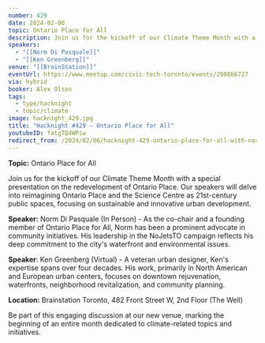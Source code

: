 ```yaml
---
number: 429
date: 2024-02-06
topic: Ontario Place for All
description: Join us for the kickoff of our Climate Theme Month with a special presentation on the redevelopment of Ontario Place. Our speakers will delve into reimagining Ontario Place and the Science Centre as 21st-century public spaces, focusing on sustainable and innovative urban development.
speakers:
  - "[[Norm Di Pasquale]]"
  - "[[Ken Greenberg]]"
venue: "[[BrainStation]]"
eventUrl: https://www.meetup.com/civic-tech-toronto/events/298866727
via: hybrid
booker: Alex Olson
tags:
  - type/hacknight
  - topic/climate
image: hacknight_429.jpg
title: "Hacknight #429 – Ontario Place for All"
youtubeID: fatgTQ4WPiw
redirect_from: /2024/02/06/hacknight-429-ontario-place-for-all-with-norm-di-pasquale-ken-greenberg/
---
```


**Topic:** Ontario Place for All

Join us for the kickoff of our Climate Theme Month with a special presentation on the redevelopment of Ontario Place. Our speakers will delve into reimagining Ontario Place and the Science Centre as 21st-century public spaces, focusing on sustainable and innovative urban development.

**Speaker:** Norm Di Pasquale (In Person) - As the co-chair and a founding member of Ontario Place for All, Norm has been a prominent advocate in community initiatives. His leadership in the NoJetsTO campaign reflects his deep commitment to the city's waterfront and environmental issues.

**Speaker**: Ken Greenberg (Virtual) - A veteran urban designer, Ken's expertise spans over four decades. His work, primarily in North American and European urban centers, focuses on downtown rejuvenation, waterfronts, neighborhood revitalization, and community planning.

**Location:** Brainstation Toronto, 482 Front Street W, 2nd Floor (The Well)

Be part of this engaging discussion at our new venue, marking the beginning of an entire month dedicated to climate-related topics and initiatives.
